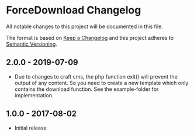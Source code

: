 # ForceDownload Changelog

All notable changes to this project will be documented in this file.

The format is based on [Keep a Changelog](http://keepachangelog.com/) and this project adheres to [Semantic Versioning](http://semver.org/).

## 2.0.0 - 2019-07-09
- Due to changes to craft cms, the php function exit() will prevent the output of any content. So you need to create a new template which only contains the download function. See the example-folder for implementation.

## 1.0.0 - 2017-08-02
- Initial release
